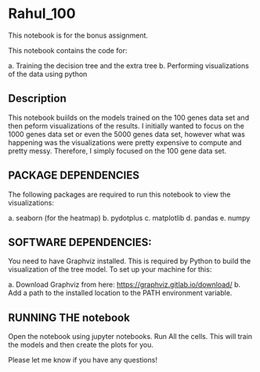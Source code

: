 # Rahul_100

This notebook is for the bonus assignment. 

This notebook contains the code for:

a. Training the decision tree and the extra tree
b. Performing visualizations of the data using python

## Description

This notebook buiilds on the models trained on the 100 genes data set and then peform visualizations of the results.
I initially wanted to focus on the 1000 genes data set or even the 5000 genes data set, however what was happening was the
visualizations were pretty expensive to compute and pretty messy. Therefore, I simply focused on the 100 gene data set.


## PACKAGE DEPENDENCIES

The following packages are required to run this notebook to view the visualizations:

a. seaborn (for the heatmap)
b. pydotplus
c. matplotlib
d. pandas
e. numpy

## SOFTWARE DEPENDENCIES:

You need to have Graphviz installed. This is required by Python to build the visualization of the tree model.
To set up your machine for this:

a. Download Graphviz  from here: https://graphviz.gitlab.io/download/
b. Add a path to the installed location to the PATH environment variable.


## RUNNING THE notebook

Open the notebook using jupyter notebooks.
Run All the cells. This will train the models and then create the plots for you.

Please let me know if you have any questions!